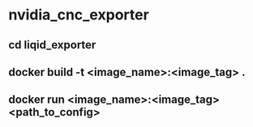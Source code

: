 # nvidia_cnc_exporter
## cd liqid_exporter
## docker build -t <image_name>:<image_tag> .
## docker run <image_name>:<image_tag> <path_to_config>
